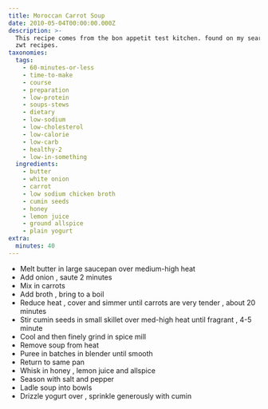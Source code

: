 ```yaml
---
title: Moroccan Carrot Soup
date: 2010-05-04T00:00:00.000Z
description: >-
  This recipe comes from the bon appetit test kitchen. found on my search for
  zwt recipes.
taxonomies:
  tags:
    - 60-minutes-or-less
    - time-to-make
    - course
    - preparation
    - low-protein
    - soups-stews
    - dietary
    - low-sodium
    - low-cholesterol
    - low-calorie
    - low-carb
    - healthy-2
    - low-in-something
  ingredients:
    - butter
    - white onion
    - carrot
    - low sodium chicken broth
    - cumin seeds
    - honey
    - lemon juice
    - ground allspice
    - plain yogurt
extra:
  minutes: 40
---
```

 - Melt butter in large saucepan over medium-high heat
 - Add onion , saute 2 minutes
 - Mix in carrots
 - Add broth , bring to a boil
 - Reduce heat , cover and simmer until carrots are very tender , about 20 minutes
 - Stir cumin seeds in small skillet over med-high heat until fragrant , 4-5 minute
 - Cool and then finely grind in spice mill
 - Remove soup from heat
 - Puree in batches in blender until smooth
 - Return to same pan
 - Whisk in honey , lemon juice and allspice
 - Season with salt and pepper
 - Ladle soup into bowls
 - Drizzle yogurt over , sprinkle generously with cumin
